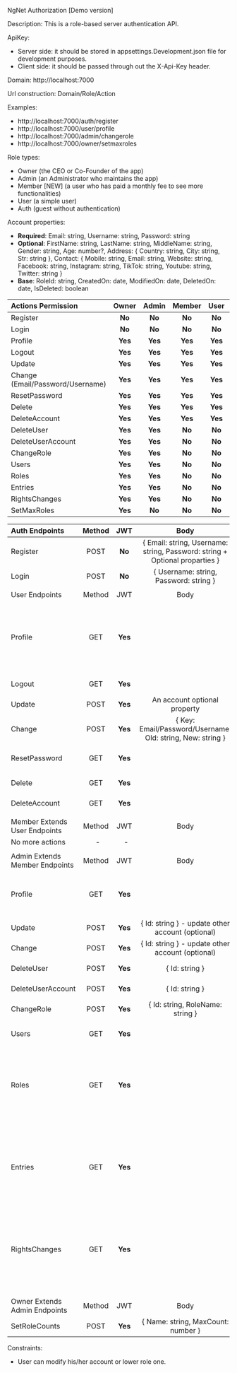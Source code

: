 ﻿

NgNet Authorization [Demo version]


Description: This is a role-based server authentication API.

ApiKey:

- Server side: it should be stored in appsettings.Development.json file for development purposes.
- Client side: it should be passed through out the X-Api-Key header. 

Domain: http://localhost:7000

Url construction: Domain/Role/Action

Examples: 

- http://localhost:7000/auth/register
- http://localhost:7000/user/profile
- http://localhost:7000/admin/changerole
- http://localhost:7000/owner/setmaxroles

Role types:

- Owner (the CEO or Co-Founder of the app)
- Admin (an Administrator who maintains the app)
- Member [NEW] (a user who has paid a monthly fee to see more functionalities)
- User (a simple user)
- Auth (guest without authentication)

Account properties:

- **Required**: Email: string, Username: string, Password: string
- **Optional**: FirstName: string, LastName: string, MiddleName: string, Gender: string, Age: number?, Address: { Country: string, City: string, Str: string }, Contact: { Mobile: string, Email: string, Website: string, Facebook: string, Instagram: string, TikTok: string, Youtube: string, Twitter: string }
- **Base**: RoleId: string, CreatedOn: date, ModifiedOn: date, DeletedOn: date, IsDeleted: boolean




|Actions Permission|Owner|Admin|Member|User|Auth|
| :- | :-: | :-: | :-: | :-: | :-: |
|Register|**No**|**No**|**No**|**No**|**Yes**|
|Login|**No**|**No**|**No**|**No**|**Yes**|
|Profile|**Yes**|**Yes**|**Yes**|**Yes**|**No**|
|Logout|**Yes**|**Yes**|**Yes**|**Yes**|**No**|
|Update|**Yes**|**Yes**|**Yes**|**Yes**|**No**|
|Change (Email/Password/Username)|**Yes**|**Yes**|**Yes**|**Yes**|**No**|
|ResetPassword|**Yes**|**Yes**|**Yes**|**Yes**|**No**|
|Delete|**Yes**|**Yes**|**Yes**|**Yes**|**No**|
|DeleteAccount|**Yes**|**Yes**|**Yes**|**Yes**|**No**|
|DeleteUser|**Yes**|**Yes**|**No**|**No**|**No**|
|DeleteUserAccount|**Yes**|**Yes**|**No**|**No**|**No**|
|ChangeRole|**Yes**|**Yes**|**No**|**No**|**No**|
|Users|**Yes**|**Yes**|**No**|**No**|**No**|
|Roles|**Yes**|**Yes**|**No**|**No**|**No**|
|Entries|**Yes**|**Yes**|**No**|**No**|**No**|
|RightsChanges|**Yes**|**Yes**|**No**|**No**|**No**|
|SetMaxRoles|**Yes**|**No**|**No**|**No**|**No**|




|Auth Endpoints|Method|JWT|Body|Response|
| :- | :-: | :-: | :-: | :-: |
|Register|POST|**No**|{ Email: string, Username: string, Password: string + Optional proparties }|Successful message|
|Login|POST|**No**|{ Username: string, Password: string }|Successful message|
||||||
|User Endpoints|Method|JWT|Body|Response|
|Profile|GET|**Yes**||{ Email: string, Username: string, CreatedOn: string, All Optional Properties }|
|Logout|GET|**Yes**||Successful message|
|Update|POST|**Yes**|An account optional property|Successful message|
|Change|POST|**Yes**|{ Key: Email/Password/Username, Old: string, New: string }|Successful message|
|ResetPassword|GET|**Yes**||Successful message +  Emailed|
|Delete|GET|**Yes**||Successful message|
|DeleteAccount|GET|**Yes**||Successful message|
||||||
|Member Extends User Endpoints|Method|JWT|Body|Response|
|No more actions|` `-|` `-||` `-|
||||||
|Admin Extends Member Endpoints|Method|JWT|Body|Response|
|Profile|GET|**Yes**||{ Id: string, RoleName: string, BaseModels: {} }|
|Update|POST|**Yes**|{ Id: string } - update other account (optional)|Successful message|
|Change|POST|**Yes**|{ Id: string } - update other account (optional)|Successful message|
|DeleteUser|POST|**Yes**|{ Id: string }|Successful message|
|DeleteUserAccount|POST|**Yes**|{ Id: string }|Successful message|
|ChangeRole|POST|**Yes**|{ Id: string, RoleName: string }|Successful message|
|Users|GET|**Yes**||An array of profile information|
|Roles|GET|**Yes**||An array of [{ Id: string, Name: string, MaxCount: number, BaseModels: {} }]|
|Entries|GET|**Yes**||An array of entries [{ UserId: string, Username: string, Login: boolean, CreatedOn: string }]|
|RightsChanges|GET|**Yes**||An array of rights changes [{ From: string, To: string, Role: string, Date: string }]|
||<p></p><p></p>||||
|Owner Extends Admin Endpoints|Method|JWT|Body|Response|
|SetRoleCounts|POST|**Yes**|{ Name: string, MaxCount: number }|Successful message|

Constraints:

- User can modify his/her account or lower role one.

